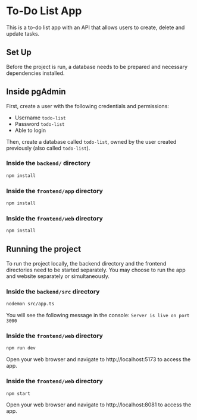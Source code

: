 # To-Do List App

This is a to-do list app with an API that allows users to create, delete and update tasks.

## Set Up 

Before the project is run, a database needs to be prepared and necessary dependencies installed.

## Inside pgAdmin 

First, create a user with the following credentials and permissions:

- Username `todo-list`
- Password `todo-list`
- Able to login

Then, create a database called `todo-list`, owned by the user created previously (also called `todo-list`).

### Inside the `backend/` directory

```bash
npm install 
```

### Inside the `frontend/app` directory

```bash
npm install 
```

### Inside the `frontend/web` directory

```bash
npm install 
```

## Running the project 

To run the project locally, the backend directory and the frontend directories need to be started separately. You may choose to run the app and website separately or simultaneously.

### Inside the `backend/src` directory

```bash
nodemon src/app.ts
```

You will see the following message in the console: `Server is live on port 3000`

### Inside the `frontend/web` directory

```bash
npm run dev
```

Open your web browser and navigate to http://localhost:5173 to access the app.

### Inside the `frontend/web` directory

```bash
npm start 
```

Open your web browser and navigate to http://localhost:8081 to access the app.